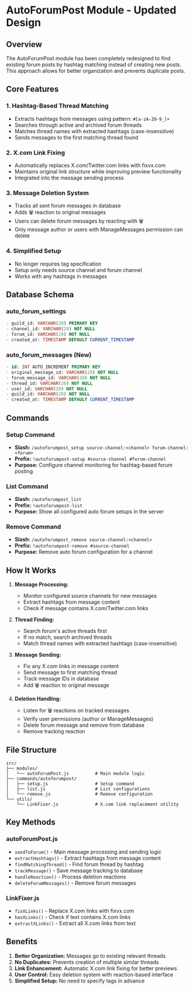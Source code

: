 # AutoForumPost Module - Updated Design

## Overview

The AutoForumPost module has been completely redesigned to find existing forum posts by hashtag matching instead of creating new posts. This approach allows for better organization and prevents duplicate posts.

## Core Features

### 1. Hashtag-Based Thread Matching

- Extracts hashtags from messages using pattern: `#[a-zA-Z0-9_]+`
- Searches through active and archived forum threads
- Matches thread names with extracted hashtags (case-insensitive)
- Sends messages to the first matching thread found

### 2. X.com Link Fixing

- Automatically replaces X.com/Twitter.com links with fixvx.com
- Maintains original link structure while improving preview functionality
- Integrated into the message sending process

### 3. Message Deletion System

- Tracks all sent forum messages in database
- Adds 🗑️ reaction to original messages
- Users can delete forum messages by reacting with 🗑️
- Only message author or users with ManageMessages permission can delete

### 4. Simplified Setup

- No longer requires tag specification
- Setup only needs source channel and forum channel
- Works with any hashtags in messages

## Database Schema

### auto_forum_settings

```sql
- guild_id: VARCHAR(20) PRIMARY KEY
- channel_id: VARCHAR(20) NOT NULL
- forum_id: VARCHAR(20) NOT NULL
- created_at: TIMESTAMP DEFAULT CURRENT_TIMESTAMP
```

### auto_forum_messages (New)

```sql
- id: INT AUTO_INCREMENT PRIMARY KEY
- original_message_id: VARCHAR(20) NOT NULL
- forum_message_id: VARCHAR(20) NOT NULL
- thread_id: VARCHAR(20) NOT NULL
- user_id: VARCHAR(20) NOT NULL
- guild_id: VARCHAR(20) NOT NULL
- created_at: TIMESTAMP DEFAULT CURRENT_TIMESTAMP
```

## Commands

### Setup Command

- **Slash:** `/autoforumpost_setup source-channel:<channel> forum-channel:<forum>`
- **Prefix:** `!autoforumpost-setup #source-channel #forum-channel`
- **Purpose:** Configure channel monitoring for hashtag-based forum posting

### List Command

- **Slash:** `/autoforumpost_list`
- **Prefix:** `!autoforumpost-list`
- **Purpose:** Show all configured auto forum setups in the server

### Remove Command

- **Slash:** `/autoforumpost_remove source-channel:<channel>`
- **Prefix:** `!autoforumpost-remove #source-channel`
- **Purpose:** Remove auto forum configuration for a channel

## How It Works

1. **Message Processing:**

   - Monitor configured source channels for new messages
   - Extract hashtags from message content
   - Check if message contains X.com/Twitter.com links

2. **Thread Finding:**

   - Search forum's active threads first
   - If no match, search archived threads
   - Match thread names with extracted hashtags (case-insensitive)

3. **Message Sending:**

   - Fix any X.com links in message content
   - Send message to first matching thread
   - Track message IDs in database
   - Add 🗑️ reaction to original message

4. **Deletion Handling:**
   - Listen for 🗑️ reactions on tracked messages
   - Verify user permissions (author or ManageMessages)
   - Delete forum message and remove from database
   - Remove tracking reaction

## File Structure

```
src/
├── modules/
│   └── autoForumPost.js          # Main module logic
├── commands/autoforumpost/
│   ├── setup.js                  # Setup command
│   ├── list.js                   # List configurations
│   └── remove.js                 # Remove configuration
└── utils/
    └── LinkFixer.js              # X.com link replacement utility
```

## Key Methods

### autoForumPost.js

- `sendToForum()` - Main message processing and sending logic
- `extractHashtags()` - Extract hashtags from message content
- `findMatchingThread()` - Find forum thread by hashtag
- `trackMessage()` - Save message tracking to database
- `handleReaction()` - Process deletion reactions
- `deleteForumMessages()` - Remove forum messages

### LinkFixer.js

- `fixXLinks()` - Replace X.com links with fixvx.com
- `hasXLinks()` - Check if text contains X.com links
- `extractXLinks()` - Extract all X.com links from text

## Benefits

1. **Better Organization:** Messages go to existing relevant threads
2. **No Duplicates:** Prevents creation of multiple similar threads
3. **Link Enhancement:** Automatic X.com link fixing for better previews
4. **User Control:** Easy deletion system with reaction-based interface
5. **Simplified Setup:** No need to specify tags in advance
